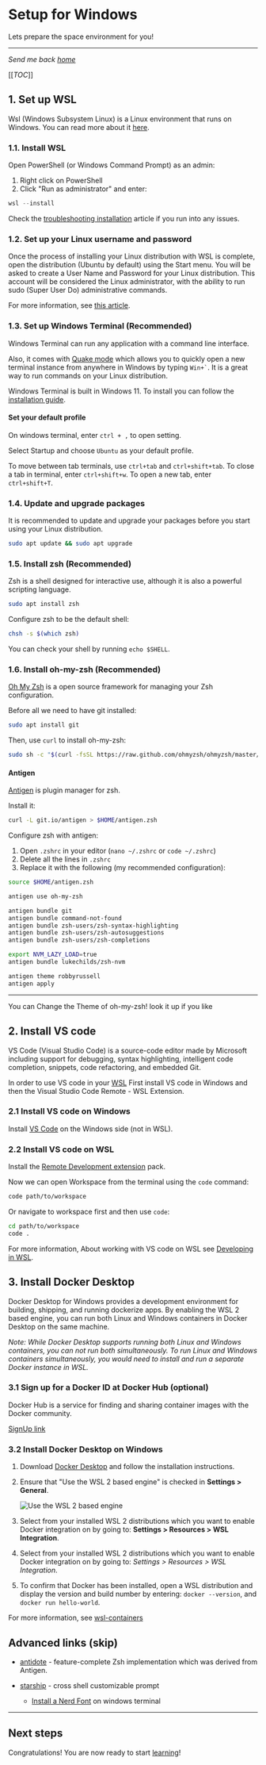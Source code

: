 # Setup for Windows

Lets prepare the space environment for you!

---

_Send me back [home](home)_

[[_TOC_]]

## 1. Set up WSL

Wsl (Windows Subsystem Linux) is a Linux environment that runs on Windows. You
can read more about it
[here](https://docs.microsoft.com/en-us/windows/wsl/about).

### 1.1. Install WSL

Open PowerShell (or Windows Command Prompt) as an admin:

1. Right click on PowerShell
2. Click "Run as administrator" and enter:

```PowerShell
wsl --install
```

Check the
[troubleshooting installation](https://docs.microsoft.com/en-us/windows/wsl/troubleshooting)
article if you run into any issues.

### 1.2. Set up your Linux username and password

Once the process of installing your Linux distribution with WSL is complete,
open the distribution (Ubuntu by default) using the Start menu. You will be
asked to create a User Name and Password for your Linux distribution. This
account will be considered the Linux administrator, with the ability to run sudo
(Super User Do) administrative commands.

For more information, see
[this article](https://docs.microsoft.com/en-us/windows/wsl/setup/environment#set-up-your-linux-username-and-password).

### 1.3. Set up Windows Terminal (Recommended)

Windows Terminal can run any application with a command line interface.

Also, it comes with
[Quake mode](https://devblogs.microsoft.com/commandline/windows-terminal-preview-1-9-release/#quake-mode)
which allows you to quickly open a new terminal instance from anywhere in
Windows by typing `` Win+` ``. It is a great way to run commands on your Linux
distribution.

Windows Terminal is built in Windows 11.
To install you can follow the
[installation guide](https://docs.microsoft.com/en-us/windows/terminal/install#invoke-the-command-palette).

#### **Set your default profile**

On windows terminal, enter `ctrl + ,` to open setting.

Select Startup and choose `Ubuntu` as your default profile.

To move between tab terminals, use `ctrl+tab` and `ctrl+shift+tab`. To close a
tab in terminal, enter `ctrl+shift+w`. To open a new tab, enter `ctrl+shift+T`.

### 1.4. Update and upgrade packages

It is recommended to update and upgrade your packages before you start using
your Linux distribution.

```bash
sudo apt update && sudo apt upgrade
```

### 1.5. Install zsh (Recommended)

Zsh is a shell designed for interactive use, although it is also a powerful
scripting language.

```bash
sudo apt install zsh
```

Configure zsh to be the default shell:

```bash
chsh -s $(which zsh)
```

You can check your shell by running `echo $SHELL`.

### 1.6. Install oh-my-zsh (Recommended)

[Oh My Zsh](https://ohmyz.sh/) is a open source framework for managing your Zsh
configuration.

Before all we need to have git installed:

```bash
sudo apt install git
```

Then, use `curl` to install oh-my-zsh:

```bash
sudo sh -c "$(curl -fsSL https://raw.github.com/ohmyzsh/ohmyzsh/master/tools/install.sh)"
```

#### Antigen

[Antigen](https://github.com/zsh-users/antigen) is plugin manager for zsh.

Install it:

```bash
curl -L git.io/antigen > $HOME/antigen.zsh
```

Configure zsh with antigen:

1. Open `.zshrc` in your editor (`nano ~/.zshrc` or `code ~/.zshrc`)
2. Delete all the lines in `.zshrc`
3. Replace it with the following (my recommended configuration):

```bash
source $HOME/antigen.zsh

antigen use oh-my-zsh

antigen bundle git
antigen bundle command-not-found
antigen bundle zsh-users/zsh-syntax-highlighting
antigen bundle zsh-users/zsh-autosuggestions
antigen bundle zsh-users/zsh-completions

export NVM_LAZY_LOAD=true
antigen bundle lukechilds/zsh-nvm

antigen theme robbyrussell
antigen apply

```

---

You can Change the Theme of oh-my-zsh! look it up if you like

## 2. Install VS code

VS Code (Visual Studio Code) is a source-code editor made by Microsoft including
support for debugging, syntax highlighting, intelligent code completion,
snippets, code refactoring, and embedded Git.

In order to use VS code in your [WSL](#1-set-up-wsl) First install VS
code in Windows and then the Visual Studio Code Remote - WSL Extension.

### 2.1 Install VS code on Windows

Install [VS Code](https://code.visualstudio.com/) on the Windows side (not in
WSL).

### 2.2 Install VS code on WSL

Install the
[Remote Development extension](https://marketplace.visualstudio.com/items?itemName=ms-vscode-remote.vscode-remote-extensionpack)
pack.

Now we can open Workspace from the terminal using the `code` command:

```bash
code path/to/workspace
```

Or navigate to workspace first and then use `code`:

```bash
cd path/to/workspace
code .
```

For more information, About working with VS code on WSL see
[Developing in WSL](https://code.visualstudio.com/docs/remote/wsl).

## 3. Install Docker Desktop

Docker Desktop for Windows provides a development environment for building,
shipping, and running dockerize apps. By enabling the WSL 2 based engine, you
can run both Linux and Windows containers in Docker Desktop on the same machine.

_Note: While Docker Desktop supports running both Linux and Windows containers,
you can not run both simultaneously. To run Linux and Windows containers
simultaneously, you would need to install and run a separate Docker instance in
WSL._

### 3.1 Sign up for a Docker ID at Docker Hub (optional)

Docker Hub is a service for finding and sharing container images with the Docker
community.

[SignUp link](https://hub.docker.com/signup/)

### 3.2 Install Docker Desktop on Windows

1. Download
   [Docker Desktop](https://docs.docker.com/docker-for-windows/wsl/#download)
   and follow the installation instructions.

2. Ensure that "Use the WSL 2 based engine" is checked in **Settings >
   General**.

   ![Use the WSL 2 based engine](https://docs.microsoft.com/en-us/windows/wsl/media/docker-running.png)

3. Select from your installed WSL 2 distributions which you want to enable
   Docker integration on by going to: **Settings > Resources > WSL
   Integration**.

4. Select from your installed WSL 2 distributions which you want to enable
   Docker integration on by going to: _Settings > Resources > WSL Integration_.

5. To confirm that Docker has been installed, open a WSL distribution and
   display the version and build number by entering: `docker --version`, and
   `docker run hello-world`.

For more information, see
[wsl-containers](https://docs.microsoft.com/en-us/windows/wsl/tutorials/wsl-containers)

## Advanced links (skip)

- [antidote](https://github.com/mattmc3/antidote) - feature-complete Zsh implementation which was derived from Antigen.
- [starship](https://starship.rs/) - cross shell customizable prompt

  - [Install a Nerd Font](https://learn.microsoft.com/en-us/windows/terminal/tutorials/custom-prompt-setup#install-a-nerd-font)
    on windows terminal

---

## Next steps

Congratulations! You are now ready to start [learning](Workflow/Workflow)!
